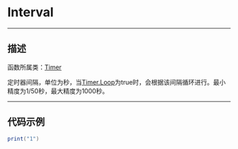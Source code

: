 # Interval
-----------------------------------------------------------------------------------------
## 描述

函数所属类：[Timer]()

定时器间隔，单位为秒，当[Timer.Loop]()为true时，会根据该间隔循环进行。最小精度为1/50秒，最大精度为1000秒。


-----------------------------------------------------------------------------------------

## 代码示例

```lua
print("1")

```